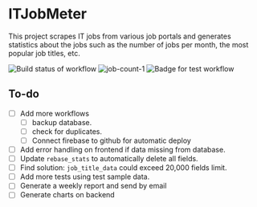 # ITJobMeter

This project scrapes IT jobs from various job portals and generates statistics
about the jobs such as the number of jobs per month, the most popular
job titles, etc.

![Build status of workflow](https://github.com/Amirtheahmed/itjobmeter/actions/workflows/scrape.yml/badge.svg) ![job-count-1](https://img.shields.io/badge/Total%20jobs%20scraped-170742-orange) ![Badge for test workflow](https://github.com/Amirtheahmed/itjobmeter/actions/workflows/test.yml/badge.svg)

## To-do
* [ ] Add more workflows
    * [ ] backup database.
    * [ ] check for duplicates.
    * [ ] Connect firebase to github for automatic deploy
* [ ] Add error handling on frontend if data missing from database.
* [ ] Update `rebase_stats` to automatically delete all fields.
* [ ] Find solution: `job_title_data` could exceed 20,000 fields limit.
* [ ] Add more tests using test sample data.
* [ ] Generate a weekly report and send by email
* [ ] Generate charts on backend